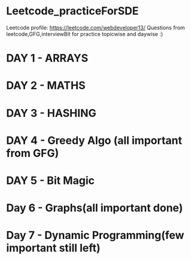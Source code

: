# Leetcode_practiceForSDE
Leetcode profile: https://leetcode.com/webdeveloper13/
Questions from leetcode,GFG,interviewBit for practice topicwise and daywise :)

# DAY 1 - ARRAYS

# DAY 2 - MATHS

# DAY 3 - HASHING

# DAY 4 - Greedy Algo (all important from GFG)

# DAY 5 - Bit Magic

# Day 6 - Graphs(all important done)

# Day 7 - Dynamic Programming(few important still left)
